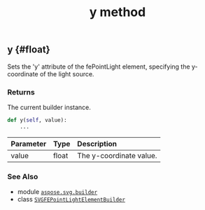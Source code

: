 ﻿---
title: y method
second_title: Aspose.SVG for Python via .NET API References
description: 
type: docs
weight: 60
url: /python-net/aspose.svg.builder/svgfepointlightelementbuilder/y/
is_root: false
---

## y {#float}

Sets the 'y' attribute of the fePointLight element, specifying the y-coordinate of the light source.


### Returns 


The current builder instance.


```python
def y(self, value):
    ...
```


| Parameter | Type | Description |
| :- | :- | :- |
| value | float | The y-coordinate value. |



### See Also
* module [`aspose.svg.builder`](../../)
* class [`SVGFEPointLightElementBuilder`](/svg/python-net/aspose.svg.builder/svgfepointlightelementbuilder)
